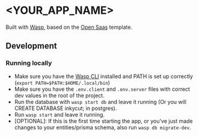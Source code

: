 # <YOUR_APP_NAME>

Built with [Wasp](https://wasp.sh), based on the [Open Saas](https://opensaas.sh) template.

## Development

### Running locally
 - Make sure you have the [Wasp CLI](https://wasp.sh/docs/cli) installed and PATH is set up correctly (`export PATH=$PATH:$HOME/.local/bin`)
 - Make sure you have the `.env.client` and `.env.server` files with correct dev values in the root of the project.
 - Run the database with `wasp start db` and leave it running (Or you will CREATE DATABASE inkycut; in postgres).
 - Run `wasp start` and leave it running.
 - [OPTIONAL]: If this is the first time starting the app, or you've just made changes to your entities/prisma schema, also run `wasp db migrate-dev`.

